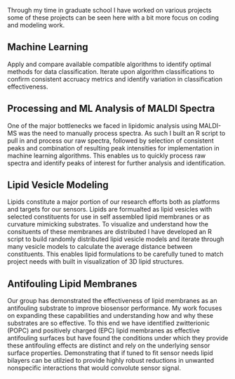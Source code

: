 Through my time in graduate school I have worked on various projects some of these projects can be seen here with a bit more focus on coding and modeling work. 

## Machine Learning  ##
Apply and compare available compatible algorithms to identify optimal methods for data classification. Iterate upon algorithm classifications to confirm consistent accruacy metrics and identify variation in classification effectiveness.

## Processing and ML Analysis of MALDI Spectra ##
One of the major bottlenecks we faced in lipidomic analysis using MALDI-MS was the need to manually process spectra. As such I built an R script to pull in and process our raw spectra, followed by selection of consistent peaks and combination of resulting peak intensities for implementation in machine learning algorithms. This enables us to quickly process raw spectra and identify peaks of interest for further analysis and identification.

## Lipid Vesicle Modeling ##
Lipids constitute a major portion of our research efforts both as platforms and targets for our sensors. Lipids are formualted as lipid vesicles with selected constituents for use in self assembled lipid membranes or as curvature mimicking substrates. To visualize and understand how the consituents of these membranes are distributed I have developed an R script to build randomly distributed lipid vesicle models and iterate through many vesicle models to calculate the average distance between constituents. This enables lipid formulations to be carefully tuned to match project needs with built in visualization of 3D lipid structures.

## Antifouling Lipid Membranes ##
Our group has demonstrated the effectiveness of lipid membranes as an antifouling substrate to improve biosensor performance. My work focuses on expanding these capabilities and understanding how and why these substrates are so effective. To this end we have identified zwitterionic (POPC) and positively charged (EPC) lipid membranes as effective antifouling surfaces but have found the conditions under which they provide these antifouling effects are distinct and rely on the underlying sensor surface properties. Demonstrating that if tuned to fit sensor needs lipid bilayers can be utilzied to provide highly robust reductions in unwanted nonspecific interactions that would convolute sensor signal.
